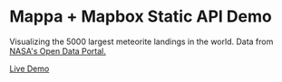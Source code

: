 # Mappa + Mapbox Static API Demo

Visualizing the 5000 largest meteorite landings in the world. Data from [NASA's Open Data Portal.](https://data.nasa.gov/Space-Science/Meteorite-Landings/gh4g-9sfh)

[Live Demo](https://cvalenzuela.github.io/Mappa/examples/static/Mapbox/)